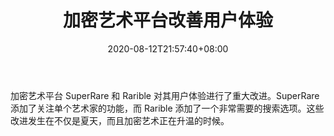 ﻿---
title: "加密艺术平台改善用户体验"
date: 2020-08-12T21:57:40+08:00
lastmod: 2020-08-12T16:45:40+08:00
draft: false
authors: ["Island"]
description: "加密艺术平台 SuperRare 和 Rarible 对其用户体验进行了重大改进。SuperRare 添加了关注单个艺术家的功能，而 Rarible 添加了一个非常需要的搜索选项。这些改进发生在不仅是夏天，而且加密艺术正在升温的时候。"
featuredImage: "crypto-art-platforms-improve-user-experience.png"
tags: ["Strategy Game","策略游戏","Play to Earn"]
categories: ["news"]
news: ["策略游戏"]
weight: 
lightgallery: true
pinned: false
recommend: false
recommend1: false
---

加密艺术平台 SuperRare 和 Rarible 对其用户体验进行了重大改进。SuperRare 添加了关注单个艺术家的功能，而 Rarible 添加了一个非常需要的搜索选项。这些改进发生在不仅是夏天，而且加密艺术正在升温的时候。

<!--more-->

